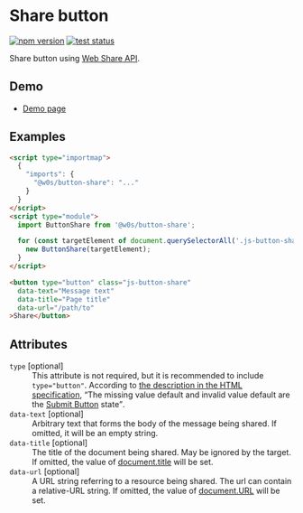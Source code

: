 # Share button

[![npm version](https://badge.fury.io/js/%40w0s%2Fbutton-share.svg)](https://www.npmjs.com/package/@w0s/button-share)
[![test status](https://github.com/SaekiTominaga/frontend/actions/workflows/button-share-test.yml/badge.svg)](https://github.com/SaekiTominaga/frontend/actions/workflows/button-share-test.yml)

Share button using [Web Share API](https://www.w3.org/TR/web-share/).

## Demo

- [Demo page](https://saekitominaga.github.io/frontend/packages/button-share/demo/)

## Examples

```HTML
<script type="importmap">
  {
    "imports": {
      "@w0s/button-share": "..."
    }
  }
</script>
<script type="module">
  import ButtonShare from '@w0s/button-share';

  for (const targetElement of document.querySelectorAll('.js-button-share')) {
    new ButtonShare(targetElement);
  }
</script>

<button type="button" class="js-button-share"
  data-text="Message text"
  data-title="Page title"
  data-url="/path/to"
>Share</button>
```

## Attributes

<dl>
<dt><code>type</code> [optional]</dt>
<dd>This attribute is not required, but it is recommended to include <code>type="button"</code>. According to <a href="https://html.spec.whatwg.org/multipage/form-elements.html#attr-button-type">the description in the HTML specification</a>, <q cite="https://html.spec.whatwg.org/multipage/form-elements.html#attr-button-type">The missing value default and invalid value default are the <a href="https://html.spec.whatwg.org/multipage/form-elements.html#attr-button-type-submit-state">Submit Button</a> state</q>.</dd>
<dt><code>data-text</code> [optional]</dt>
<dd>Arbitrary text that forms the body of the message being shared. If omitted, it will be an empty string.</dd>
<dt><code>data-title</code> [optional]</dt>
<dd>The title of the document being shared. May be ignored by the target. If omitted, the value of <a href="https://developer.mozilla.org/en-US/docs/Web/API/Document/title">document.title</a> will be set.</dd>
<dt><code>data-url</code> [optional]</dt>
<dd>A URL string referring to a resource being shared. The url can contain a relative-URL string. If omitted, the value of <a href="https://developer.mozilla.org/en-US/docs/Web/API/Document/URL">document.URL</a> will be set.</dd>
</dl>
